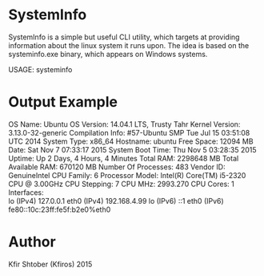 # SystemInfo

SystemInfo is a simple but useful CLI utility, which targets at providing information about the
linux system it runs upon. The idea is based on the systeminfo.exe binary, which appears on 
Windows systems.

USAGE: systeminfo

# Output Example 
OS Name:                      Ubuntu
OS Version:                   14.04.1 LTS, Trusty Tahr
Kernel Version:               3.13.0-32-generic
Compilation Info:             #57-Ubuntu SMP Tue Jul 15 03:51:08 UTC 2014
System Type:                  x86_64
Hostname:                     ubuntu
Free Space:                   12094 MB
Date:                         Sat Nov  7 07:33:17 2015
System Boot Time:             Thu Nov  5 03:28:35 2015
Uptime:                       Up 2 Days, 4 Hours, 4 Minutes 
Total RAM:                    2298648 MB
Total Available RAM:          670120 MB
Number Of Processes:          483
Vendor ID:                    GenuineIntel
CPU Family:                   6
Processor Model:              Intel(R) Core(TM) i5-2320 CPU @ 3.00GHz
CPU Stepping:                 7
CPU MHz:                      2993.270
CPU Cores:                    1
Interfaces:                   
                              lo (IPv4) 127.0.0.1
                              eth0 (IPv4) 192.168.4.99
                              lo (IPv6) ::1
                              eth0 (IPv6) fe80::10c:23ff:fe5f:b2e0%eth0

# Author
Kfir Shtober (Kfiros) 2015
